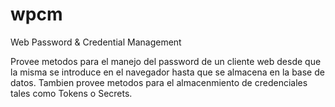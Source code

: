 # wpcm
Web Password &amp; Credential Management

Provee metodos para el manejo del password de un cliente web desde que la misma se introduce en el navegador hasta que se almacena en la base de datos. Tambien provee metodos para el almacenmiento de credenciales tales como Tokens o Secrets.
